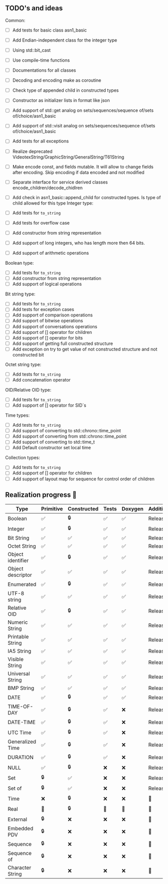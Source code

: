 ## TODO's and ideas

Common:

- [ ] Add tests for basic class asn1_basic
- [ ] Add Endian-independent class for the integer type
- [ ] Using std::bit_cast
- [ ] Use compile-time functions
- [ ] Documentations for all classes
- [ ] Decoding and encoding make as coroutine
- [ ] Check type of appended child in constructed types
- [ ] Constructor as initializer lists in format like json
- [ ] Add support of std::get analog on sets/sequences/sequence of/sets of/choice/asn1_basic
- [ ] Add support of std::visit analog on sets/sequences/sequence of/sets of/choice/asn1_basic
- [ ] Add tests for all exceptions
- [ ] Realize deprecated VideotexString/GraphicString/GeneralString/T61String
- [ ] Make encode const, and fields mutable. It will allow to change fields after encoding. Skip encoding if data
  encoded and not modified
- [ ] Separate interface for service derived classes encode_children/decode_chidlren
- [ ] Add check in asn1_basic::append_child for constructed types. Is type of child allowed for this type
  Integer type:

- [ ] Add tests for `to_string`
- [ ] Add tests for overflow case
- [ ] Add constructor from string representation
- [ ] Add support of long integers, who has length more then 64 bits.
- [ ] Add support of arithmetic operations

Boolean type:

- [ ] Add tests for `to_string`
- [ ] Add constructor from string representation
- [ ] Add support of logical operations

Bit string type:

- [ ] Add tests for `to_string`
- [ ] Add tests for exception cases
- [ ] Add support of comparison operations
- [ ] Add support of bitwise operations
- [ ] Add support of conversations operations
- [ ] Add support of [] operator for children
- [ ] Add support of [] operator for bits
- [ ] Add support of getting full constructed structure
- [ ] Add exception on try to get value of not constructed structure and not constructed bit

Octet string type:

- [ ] Add tests for `to_string`
- [ ] Add concatenation operator

OID/Relative OID type:

- [ ] Add tests for `to_string`
- [ ] Add support of [] operator for SID`s

Time types:

- [ ] Add tests for `to_string`
- [ ] Add support of converting to std::chrono::time_point
- [ ] Add support of converting from std::chrono::time_point
- [ ] Add support of converting to std::time_t
- [ ] Add Default constructor set local time

Collection types:

- [ ] Add tests for `to_string`
- [ ] Add support of [] operator for children
- [ ] Add support of layout map for sequence for control order of children

## Realization progress 🤔

| Type              | Primitive | Constructed | Tests | Doxygen | Additional |
|-------------------|-----------|-------------|-------|---------|------------|
| Boolean           | ✅         | 🔒          | ✅     | ✅       | Released   |
| Integer           | ✅         | 🔒          | ✅     | ✅       | Released   |
| Bit String        | ✅         | ✅           | ✅     | ✅       | Released   |
| Octet String      | ✅         | ✅           | ✅     | ✅       | Released   |
| Object identifier | ✅         | 🔒          | ✅     | ✅       | Released   |
| Object descriptor | ✅         | ✅           | ✅     | ✅       | Released   |
| Enumerated        | ✅         | 🔒          | ✅     | ✅       | Released   |
| UTF-8 string      | ✅         | ✅           | ✅     | ✅       | Released   |
| Relative OID      | ✅         | 🔒          | ✅     | ✅       | Released   |
| Numeric String    | ✅         | ✅           | ✅     | ✅       | Released   |
| Printable String  | ✅         | ✅           | ✅     | ✅       | Released   |
| IA5 String        | ✅         | ✅           | ✅     | ✅       | Released   |
| Visible String    | ✅         | ✅           | ✅     | ✅       | Released   |
| Universal String  | ✅         | ✅           | ✅     | ✅       | Released   |
| BMP String        | ✅         | ✅           | ✅     | ✅       | Released   |
| DATE              | ✅         | 🔒          | ✅     | ✅       | Released   |
| TIME-OF-DAY       | ✅         | 🔒          | ✅     | ❌       | Released   |
| DATE-TIME         | ✅         | 🔒          | ✅     | ❌       | Released   |
| UTC Time          | ✅         | 🔒          | ✅     | ❌       | Released   |
| Generalized Time  | ✅         | 🔒          | ✅     | ❌       | Released   |
| DURATION          | ✅         | 🔒          | ✅     | ❌       | Released   |
| NULL              | ✅         | 🔒          | ❌     | ❌       | Released   |
| Set               | 🔒        | ✅           | ❌     | ❌       | Released   |
| Set of            | 🔒        | ✅           | ❌     | ❌       | Released   |
| Time              | ❌         | 🔒          | ❌     | ❌       | 🔄         |
| Real              | 🚧        | 🔒          | 🚧    | 🚧      | 🔄         |
| External          | 🔒        | ❌           | ❌     | ❌       | 🔄         |
| Embedded PDV      | 🔒        | ❌           | ❌     | ❌       | 🔄         |
| Sequence          | 🔒        | ❌           | ❌     | ❌       | 🔄         |
| Sequence of       | 🔒        | ❌           | ❌     | ❌       | 🔄         |
| Character String  | 🔒        | ❌           | ❌     | ❌       | 🔄         |




